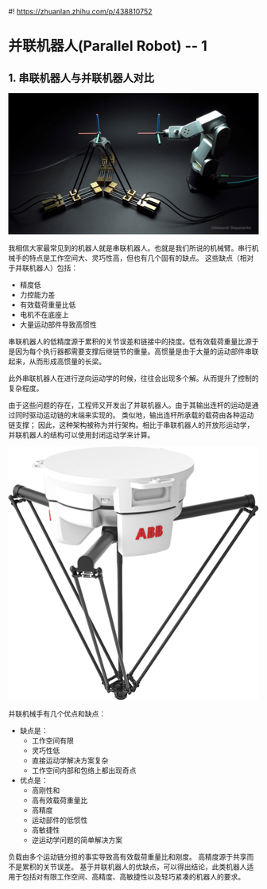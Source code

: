 #! https://zhuanlan.zhihu.com/p/438810752
# 并联机器人(Parallel Robot) -- 1

## 1. 串联机器人与并联机器人对比

![ ](pics/maxresdefault.jpg)


我相信大家最常见到的机器人就是串联机器人。也就是我们所说的机械臂。串行机械手的特点是工作空间大、灵巧性高，但也有几个固有的缺点。 这些缺点（相对于并联机器人）包括：

- 精度低
- 力控能力差 
- 有效载荷重量比低
- 电机不在底座上
- 大量运动部件导致高惯性

串联机器人的低精度源于累积的关节误差和链接中的挠度。低有效载荷重量比源于是因为每个执行器都需要支撑后继链节的重量。高惯量是由于大量的运动部件串联起来，从而形成高惯量的长梁。

此外串联机器人在进行逆向运动学的时候，往往会出现多个解。从而提升了控制的复杂程度。

由于这些问题的存在，工程师又开发出了并联机器人。由于其输出连杆的运动是通过同时驱动运动链的末端来实现的。 类似地，输出连杆所承载的载荷由各种运动链支撑； 因此，这种架构被称为并行架构。相比于串联机器人的开放形运动学，并联机器人的结构可以使用封闭运动学来计算。

![ ](pics/ABB_Delta.jpg)

并联机械手有几个优点和缺点： 

- 缺点是：
  - 工作空间有限
  - 灵巧性低
  - 直接运动学解决方案复杂
  - 工作空间内部和包络上都出现奇点
- 优点是：
  - 高刚性和
  - 高有效载荷重量比
  - 高精度
  - 运动部件的低惯性
  - 高敏捷性
  - 逆运动学问题的简单解决方案

负载由多个运动链分担的事实导致高有效载荷重量比和刚度。 高精度源于共享而不是累积的关节误差。 基于并联机器人的优缺点，可以得出结论，此类机器人适用于包括对有限工作空间、高精度、高敏捷性以及轻巧紧凑的机器人的要求。